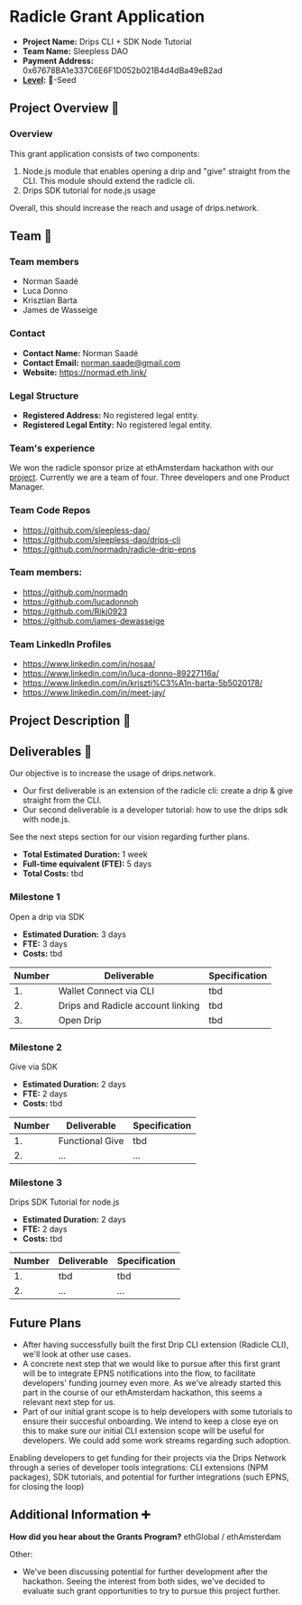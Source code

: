 # Radicle Grant Application

- **Project Name:** Drips CLI + SDK Node Tutorial
- **Team Name:** Sleepless DAO
- **Payment Address:** 0x67678BA1e337C6E6F1D052b021B4d4dBa49eB2ad
- **[Level](https://github.com/radicle-dev/radicle-grants#levels):** 🌱-Seed

## Project Overview :page_facing_up:

### Overview
This grant application consists of two components: 
1. Node.js module that enables opening a drip and "give" straight from the CLI. This module should extend the radicle cli. 
2. Drips SDK tutorial for node.js usage

Overall, this should increase the reach and usage of drips.network.

## Team :busts_in_silhouette:

### Team members

- Norman Saadé
- Luca Donno
- Krisztian Barta
- James de Wasseige

### Contact

- **Contact Name:** Norman Saadé
- **Contact Email:** norman.saade@gmail.com
- **Website:** https://normad.eth.link/

### Legal Structure

- **Registered Address:** No registered legal entity.
- **Registered Legal Entity:** No registered legal entity.

### Team's experience

We won the radicle sponsor prize at ethAmsterdam hackathon with our [project](https://showcase.ethglobal.com/ethamsterdam/rad-drip-gx4jr).
Currently we are a team of four. Three developers and one Product Manager.

### Team Code Repos

- https://github.com/sleepless-dao/
- https://github.com/sleepless-dao/drips-cli
- https://github.com/normadn/radicle-drip-epns

### Team members:

- https://github.com/normadn
- https://github.com/lucadonnoh
- https://github.com/Riki0923
- https://github.com/james-dewasseige

### Team LinkedIn Profiles 

- https://www.linkedin.com/in/nosaa/
- https://www.linkedin.com/in/luca-donno-89227116a/
- https://www.linkedin.com/in/kriszti%C3%A1n-barta-5b5020178/
- https://www.linkedin.com/in/meet-jay/

## Project Description :page_facing_up:

## Deliverables :nut_and_bolt:

Our objective is to increase the usage of drips.network.
- Our first deliverable is an extension of the radicle cli: create a drip & give straight from the CLI.
- Our second deliverable is a developer tutorial: how to use the drips sdk with node.js.

See the next steps section for our vision regarding further plans.

- **Total Estimated Duration:** 1 week
- **Full-time equivalent (FTE):** 5 days
- **Total Costs:** tbd


### Milestone 1

Open a drip via SDK

- **Estimated Duration:** 3 days
- **FTE:** 3 days
- **Costs:** tbd

| Number | Deliverable              | Specification                                                |
| ------ | ------------------------ | ------------------------------------------------------------ |
| 1.     | Wallet Connect via CLI   | tbd                                                          |
| 2.     | Drips and Radicle account linking | tbd                                                 |
| 3.     | Open Drip                | tbd                                                          |

### Milestone 2

Give via SDK

- **Estimated Duration:** 2 days
- **FTE:** 2 days
- **Costs:** tbd

| Number | Deliverable              | Specification                                                |
| ------ | ------------------------ | ------------------------------------------------------------ |
| 1.     | Functional Give          | tbd                                                          |
| 2.     | ...                      | ...                                                          |

### Milestone 3

Drips SDK Tutorial for node.js

- **Estimated Duration:** 2 days
- **FTE:** 2 days
- **Costs:** tbd

| Number | Deliverable              | Specification                                                |
| ------ | ------------------------ | ------------------------------------------------------------ |
| 1.     | tbd                      | tbd                                                          |
| 2.     | ...                      | ...                                                          |

## Future Plans

- After having successfully built the first Drip CLI extension (Radicle CLI), we'll look at other use cases.
- A concrete next step that we would like to pursue after this first grant will be to integrate EPNS notifications into the flow, to facilitate developers' funding journey even more. As we've already started this part in the course of our ethAmsterdam hackathon, this seems a relevant next step for us.
- Part of our initial grant scope is to help developers with some tutorials to ensure their succesful onboarding. We intend to keep a close eye on this to make sure our initial CLI extension scope will be useful for developers. We could add some work streams regarding such adoption.

Enabling developers to get funding for their projects via the Drips Network through a series of developer tools integrations: CLI extensions (NPM packages), SDK tutorials, and potential for further integrations (such EPNS, for closing the loop)


## Additional Information :heavy_plus_sign:

**How did you hear about the Grants Program?** ethGlobal / ethAmsterdam

Other:
- We've been discussing potential for further development after the hackathon. Seeing the interest from both sides, we've decided to evaluate such grant opportunities to try to pursue this project further.
